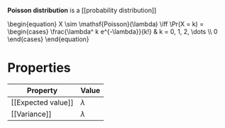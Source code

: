 **Poisson distribution** is a [[probability distribution]]

\begin{equation}
X \sim \mathsf{Poisson}(\lambda) \iff \Pr(X = k) = \begin{cases} \frac{\lambda^ k e^{-\lambda}}{k!} & k = 0, 1, 2, \dots \\\\ 0 \end{cases}
\end{equation}


# Properties

|Property|Value|
|--------|-----|
|[[Expected value]]|$\lambda$|
|[[Variance]]|$\lambda$|